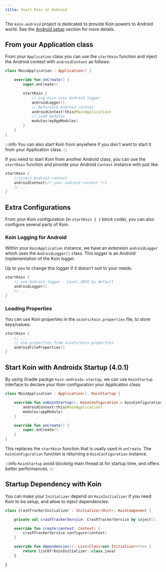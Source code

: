 ```yaml
---
title: Start Koin on Android
---
```


The `koin-android` project is dedicated to provide Koin powers to Android world. See the [Android setup](/docs/setup/koin#android) section for more details.

## From your Application class

From your `Application` class you can use the `startKoin` function and inject the Android context with `androidContext` as follows:

```kotlin
class MainApplication : Application() {

    override fun onCreate() {
        super.onCreate()

        startKoin {
            // Log Koin into Android logger
            androidLogger()
            // Reference Android context
            androidContext(this@MainApplication)
            // Load modules
            modules(myAppModules)
        }
    }
}
```

:::info
You can also start Koin from anywhere if you don't want to start it from your Application class.
:::

If you need to start Koin from another Android class, you can use the `startKoin` function and provide your Android `Context`
instance with just like:

```kotlin
startKoin {
    //inject Android context
    androidContext(/* your android context */)
    // ...
}
```

## Extra Configurations

From your Koin configuration (in `startKoin { }` block code), you can also configure several parts of Koin.

### Koin Logging for Android

Within your `KoinApplication` instance, we have an extension `androidLogger` which uses the `AndroidLogger()` class.
This logger is an Android implementation of the Koin logger.

Up to you to change this logger if it doesn't suit to your needs.

```kotlin
startKoin {
    // use Android logger - Level.INFO by default
    androidLogger()
    // ...
}
```

### Loading Properties

You can use Koin properties in the `assets/koin.properties` file, to store keys/values:

```kotlin
startKoin {
    // ...
    // use properties from assets/koin.properties
    androidFileProperties()   
}
```

## Start Koin with Androidx Startup (4.0.1)

By using Gradle packge `koin-androidx-startup`, we can use `KoinStartup` interface to declare your Koin configuration your Application class:

```kotlin
class MainApplication : Application(), KoinStartup {

    override fun onKoinStartup(): KoinConfiguration = koinConfiguration {
        androidContext(this@MainApplication)
        modules(appModule)
    }

    override fun onCreate() {
        super.onCreate()
    }
}
```

This replaces the `startKoin` function that is usally used in `onCreate`. The `koinConfiguration` function is returning a `KoinConfiguration` instance.

:::info
`KoinStartup` avoid blocking main thread at for startup time, and offers better performances.
:::

## Startup Dependency with Koin

You can make your `Initializer` depend on `KoinInitializer` if you need Koin to be setup, and allow to inject dependencies:

```kotlin
class CrashTrackerInitializer : Initializer<Unit>, KoinComponent {

    private val crashTrackerService: CrashTrackerService by inject()

    override fun create(context: Context) {
        crashTrackerService.configure(context)
    }

    override fun dependencies(): List<Class<out Initializer<*>>> {
        return listOf(KoinInitializer::class.java)
    }

}
```
